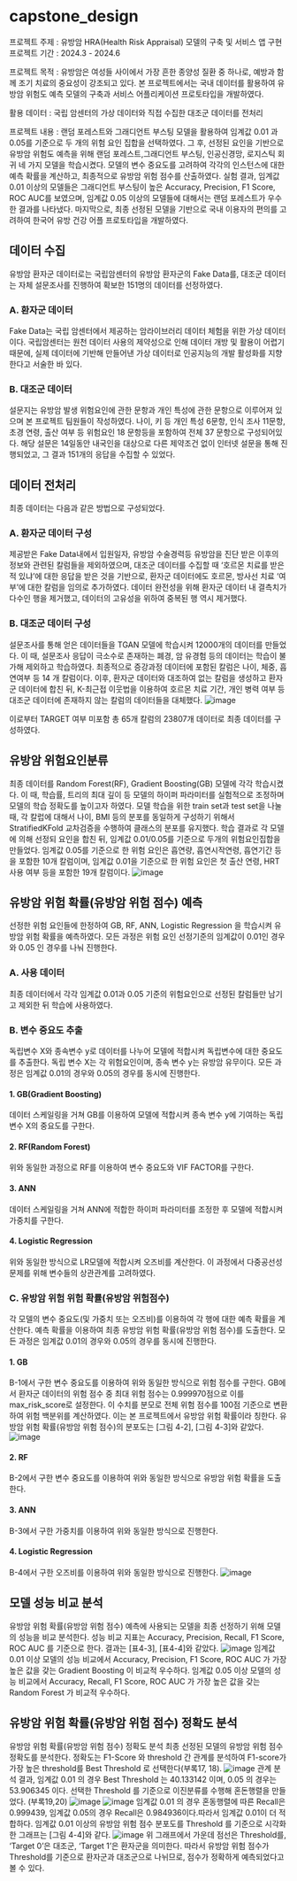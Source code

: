 # capstone_design
프로젝트 주제 : 유방암 HRA(Health Risk Appraisal) 모델의 구축 및 서비스 앱 구현
프로젝트 기간 : 2024.3 - 2024.6

프로젝트 목적 : 유방암은 여성들 사이에서 가장 흔한 종양성 질환 중 하나로, 예방과 함께 조기 치료의 중요성이 강조되고 있다. 본 프로젝트에서는 국내 데이터를 활용하여 유방암 위험도 예측 모델의 구축과 서비스 어플리케이션 프로토타입을 개발하였다.

활용 데이터 : 국립 암센터의 가상 데이터와 직접 수집한 대조군 데이터를 전처리

프로젝트 내용 : 랜덤 포레스트와 그래디언트 부스팅 모델을 활용하여 임계값 0.01 과 0.05를 기준으로 두 개의 위험 요인 집합을 선택하였다. 그 후, 선정된 요인을 기반으로 유방암 위험도 예측을 위해 랜덤 포레스트,그래디언트 부스팅, 인공신경망, 로지스틱 회귀 네 가지 모델을 학습시켰다. 모델의 변수 중요도를 고려하여 각각의 인스턴스에 대한 예측 확률을 계산하고, 최종적으로 유방암 위험 점수를 산출하였다. 실험 결과, 임계값 0.01 이상의 모델들은 그래디언트 부스팅이 높은 Accuracy, Precision, F1 Score, ROC AUC를 보였으며, 임계값 0.05 이상의 모델들에 대해서는 랜덤 포레스트가 우수한 결과를 나타냈다. 마지막으로, 최종 선정된 모델을 기반으로 국내 이용자의 편의를 고려하여 한국어 유방 건강 어플 프로토타입을 개발하였다. 

## 데이터 수집
 유방암 환자군 데이터로는 국립암센터의 유방암 환자군의 Fake Data를, 대조군 데이터는 자체 설문조사를 진행하여 확보한 151명의 데이터를 선정하였다.
 
### A. 환자군 데이터
 Fake Data는 국립 암센터에서 제공하는 암라이브러리 데이터 체험을 위한 가상 데이터이다. 국립암센터는 원천 데이터 사용의 제약성으로 인해 데이터 개방 및 활용이 어렵기 때문에, 실제 데이터에 기반해 만들어낸 가상 데이터로 인공지능의 개발 활성화를 지향한다고 서술한 바 있다.
 
### B. 대조군 데이터
 설문지는 유방암 발생 위험요인에 관한 문항과 개인 특성에 관한 문항으로 이루어져 있으며 본 프로젝트 팀원들이 작성하였다. 나이, 키 등 개인 특성 6문항, 인식 조사 11문항, 초경 연령, 출산 여부 등 위험요인 18 문항등을 포함하여 전체 37 문항으로 구성되어있다. 해당 설문은 14일동안 내국인을 대상으로 다른 제약조건 없이 인터넷 설문을 통해 진행되었고, 그 결과 151개의 응답을 수집할 수 있었다.
 
## 데이터 전처리
 최종 데이터는 다음과 같은 방법으로 구성되었다.
 
### A. 환자군 데이터 구성 
 제공받은 Fake Data내에서 입원일자, 유방암 수술경력등 유방암을 진단 받은 이후의 정보와 관련된 칼럼들을 
제외하였으며, 대조군 데이터를 수집할 때 ‘호르몬 치료를 받은 적 있냐’에 대한 응답을 받은 것을 기반으로, 환자군 데이터에도 호르몬, 방사선 치료 ‘여부’에 대한 칼럼을 임의로 추가하였다.  데이터 완전성을 위해 환자군 데이터 내 결측치가 다수인 행을 제거했고, 데이터의 고유성을 위하여 중복된 행 역시 제거했다.

### B.  대조군 데이터 구성 
 설문조사를 통해 얻은 데이터들을 TGAN 모델에 학습시켜 12000개의 데이터를 만들었다. 이 때, 설문조사 
응답이 극소수로 존재하는 폐경, 암 유경험 등의 데이터는 학습이 불가해 제외하고 학습하였다. 최종적으로 증강과정 데이터에 포함된 칼럼은 나이, 체중, 흡연여부 등 14 개 칼럼이다.
 이후, 환자군 데이터와 대조하여 없는 칼럼을 생성하고 환자군 데이터에 합친 뒤, K-최근접 이웃법을 이용하여 호르몬 치료 기간, 개인 병력 여부 등 대조군 데이터에 존재하지 않는 칼럼의 데이터들을 대체했다. 
![image](https://github.com/user-attachments/assets/f88f6b18-a0e5-474e-9eb1-5b42093b07dc)

 이로부터 TARGET 여부 미포함 총 65개 칼럼의 23807개 데이터로 최종 데이터를 구성하였다.

## 유방암 위험요인분류
  최종 데이터를 Random Forest(RF), Gradient Boosting(GB) 모델에 각각 학습시켰다. 이 때, 학습률, 트리의 최대 깊이 등 모델의 하이퍼 파라미터를 실험적으로 조정하며 모델의 학습 정확도를 높이고자 하였다.
  모델 학습을 위한 train set과 test set을 나눌 때, 각 칼럽에 대해서 나이, BMI 등의 분포를 동일하게 구성하기 위해서 StratifiedKFold 교차검증을 수행하여 클래스의 분포를 유지했다.
  학습 결과로 각 모델에 의해 선정되 요인을 합친 뒤, 임계값 0.01/0.05를 기준으로 두개의 위험요인집합을 만들었다. 임계값 0.05를 기준으로 한 위험 요인은 흡연량, 흡연시작연령, 흡연기간 등을 포함한 10개 칼럼이며, 임계값 0.01을 기준으로 한 위험 요인은 첫 출산 연령, HRT 사용 여부 등을 포함한 19개 칼럼이다.
![image](https://github.com/user-attachments/assets/849562df-2fc0-419c-bcfd-e0e35a1fde7f)

## 유방암 위험 확률(유방암 위험 점수) 예측
 선정한 위험 요인들에 한정하여 GB, RF, ANN, Logistic Regression 을 학습시켜 유방암 위험 확률을 예측하였다. 모든 과정은 위험 요인 선정기준의 임계값이 0.01인 경우와 0.05 인 경우를 나눠 진행한다. 
### A. 사용 데이터
 최종 데이터에서 각각 임계값 0.01과 0.05 기준의 위험요인으로 선정된 칼럼들만 남기고 제외한 뒤 학습에 사용하였다. 
### B. 변수 중요도 추출
독립변수 X와 종속변수 y로 데이터를 나누어 모델에 적합시켜 독립변수에 대한 중요도를 추출한다. 독립 변수 X는 각 위험요인이며, 종속 변수 y는 유방암 유무이다. 모든 과정은 임계값 0.01의 경우와 0.05의 경우를 동시에 진행한다.
#### 1. GB(Gradient Boosting) 
  데이터 스케일링을 거쳐 GB를 이용하여 모델에 적합시켜 종속 변수 y에 기여하는 독립 변수 X의 중요도를 
구한다.
#### 2. RF(Random Forest) 
 위와 동일한 과정으로 RF를 이용하여 변수 중요도와 VIF FACTOR를 구한다. 
#### 3. ANN 
 데이터 스케일링을 거쳐 ANN에 적합한 하이퍼 파라미터를 조정한 후 모델에 적합시켜 가중치를 구한다.  
#### 4. Logistic Regression 
 위와 동일한 방식으로 LR모델에 적합시켜 오즈비를 계산한다. 이 과정에서 다중공선성 문제를 위해 변수들의 상관관계를 고려하였다.

### C. 유방암 위험 위험 확률(유방암 위험점수)
 각 모델의 변수 중요도(및 가중치 또는 오즈비)를 이용하여 각 행에 대한 예측 확률을 계산한다. 예측 확률을 이용하여 최종 유방암 위험 확률(유방암 위험 점수)를 도출한다. 모든 과정은 임계값 0.01의 경우와 0.05의 경우를 동시에 진행한다.
#### 1. GB
 B-1에서 구한 변수 중요도를 이용하여 위와 동일한 방식으로 위험 점수를 구한다. GB에서 환자군 데이터의 위험 점수 중 최대 위험 점수는 0.999970점으로 이를 max_risk_score로 설정한다. 
이 수치를 분모로 전체 위험 점수를 100점 기준으로 변환하여 위험 백분위를 계산하였다. 이는 본 프로젝트에서 유방암 위험 확률이라 칭한다. 
유방암 위험 확률(유방암 위험 점수)의 분포도는 [그림 4-2], [그림 4-3]와 같았다.
 ![image](https://github.com/user-attachments/assets/5a1f96ab-33eb-4915-822a-1fdb2d556fe0)
#### 2. RF 
 B-2에서 구한 변수 중요도를 이용하여 위와 동일한 방식으로 유방암 위험 확률을 도출한다. 
#### 3. ANN 
 B-3에서 구한 가중치를 이용하여 위와 동일한 방식으로 진행한다. 
#### 4. Logistic Regression 
 B-4에서 구한 오즈비를 이용하여 위와 동일한 방식으로 진행한다.
 ![image](https://github.com/user-attachments/assets/e80b9adb-73ec-4120-9163-ffad7fcb168a)
 
## 모델 성능 비교 분석
 유방암 위험 확률(유방암 위험 점수) 예측에 사용되는 모델을 최종 선정하기 위해 모델의 성능을 비교 분석한다. 성능 비교 지표는 Accuracy, Precision, Recall, F1 Score, ROC AUC 를 기준으로 한다. 결과는 [표4-3], [표4-4]와 같았다.
![image](https://github.com/user-attachments/assets/aa97ca41-5f8e-4c24-89c2-6cbe5f1930bc)
 임계값 0.01 이상 모델의 성능 비교에서 Accuracy, Precision, F1 Score, ROC AUC 가 가장 높은 값을 
갖는 Gradient Boosting 이 비교적 우수하다. 임계값 0.05 이상 모델의 성능 비교에서 Accuracy, Recall, F1 Score, ROC AUC 가 가장 높은 값을 갖는 Random Forest 가 비교적 우수하다. 

## 유방암 위험 확률(유방암 위험 점수) 정확도 분석
유방암 위험 확률(유방암 위험 점수) 정확도 분석 최종 선정된 모델의 유방암 위험 점수 정확도를 
분석한다. 정확도는 F1-Score 와 threshold 간 관계를 분석하여 F1-score가 가장 높은 threshold를 
Best Threshold 로 선택한다(부록17, 18).
![image](https://github.com/user-attachments/assets/86313f72-0b88-4855-8a23-13472dfd2e62)
 관계 분석 결과, 임계값 0.01 의 경우 Best Threshold 는 40.133142 이며, 0.05 의 경우는 53.906345 이다. 선택한 Threshold 를 기준으로 이진분류를 수행해 혼돈행렬을 만들었다. (부록19,20) 
![image](https://github.com/user-attachments/assets/fe9cc49c-5797-4bd8-9365-3946cf5f6383)
![image](https://github.com/user-attachments/assets/9955ddeb-6f3f-4456-9841-7172d6616719)
 임계값 0.01 의 경우 혼동행렬에 따른 Recall은 0.999439, 임계값 0.05의 경우 Recall은 0.984936이다.따라서 임계값 0.01이 더 적합하다. 임계값 0.01 이상의 유방암 위험 점수 분포도를 Threshold 를 기준으로 시각화 한 그래프는 [그림 4-4]와 같다.
![image](https://github.com/user-attachments/assets/42c86cd8-551a-4c9b-a3c2-f54a2514e325)
 위 그래프에서 가운데 점선은 Threshold를, ‘Target 0’은 대조군, ‘Target 1’은 환자군을 의미한다. 따라서 유방암 위험 점수가 Threshold를 기준으로 환자군과 대조군으로 나뉘므로, 점수가 정확하게 예측되었다고 볼 수 있다.  

